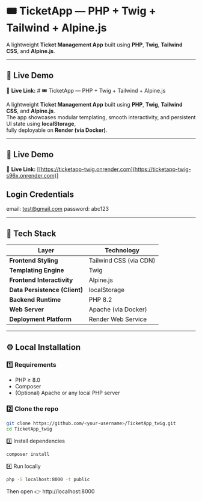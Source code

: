 # 🎟️ TicketApp — PHP + Twig + Tailwind + Alpine.js

A lightweight **Ticket Management App** built using **PHP**, **Twig**, **Tailwind CSS**, and **Alpine.js**.  


---

## 🚀 Live Demo

🔗 **Live Link:** # 🎟️ TicketApp — PHP + Twig + Tailwind + Alpine.js

A lightweight **Ticket Management App** built using **PHP**, **Twig**, **Tailwind CSS**, and **Alpine.js**.  
The app showcases modular templating, smooth interactivity, and persistent UI state using **localStorage**,  
fully deployable on **Render (via Docker)**.

---

## 🚀 Live Demo

🔗 **Live Link:** [[https://ticketapp-twig.onrender.com](https://ticketapp-twig-s96x.onrender.com)]

## Login Credentials 
  email: test@gmail.com
  password: abc123

---

## 🧱 Tech Stack

| Layer | Technology |
|--------|-------------|
| **Frontend Styling** | Tailwind CSS (via CDN) |
| **Templating Engine** | Twig |
| **Frontend Interactivity** | Alpine.js |
| **Data Persistence (Client)** | localStorage |
| **Backend Runtime** | PHP 8.2 |
| **Web Server** | Apache (via Docker) |
| **Deployment Platform** | Render Web Service |

---

## ⚙️ Local Installation

### 1️⃣ Requirements
- PHP ≥ 8.0  
- Composer  
- (Optional) Apache or any local PHP server

### 2️⃣ Clone the repo
```bash
git clone https://github.com/<your-username>/TicketApp_twig.git
cd TicketApp_twig
```
3️⃣ Install dependencies
```bash
composer install
```

4️⃣ Run locally
```bash
php -S localhost:8000 -t public
```
Then open 👉 http://localhost:8000


